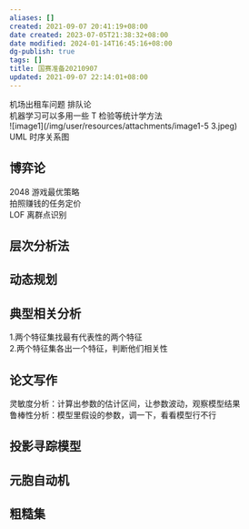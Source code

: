```yaml
---
aliases: []
created: 2021-09-07 20:41:19+08:00
date created: 2023-07-05T21:38:32+08:00
date modified: 2024-01-14T16:45:16+08:00
dg-publish: true
tags: []
title: 国赛准备20210907
updated: 2021-09-07 22:14:01+08:00
---
```


机场出租车问题 排队论  
机器学习可以多用一些 T 检验等统计学方法  
![image1](/img/user/resources/attachments/image1-5 3.jpeg)  
UML 时序关系图

## 博弈论
2048 游戏最优策略  
拍照赚钱的任务定价  
LOF 离群点识别

## 层次分析法

## 动态规划

## 典型相关分析
1.两个特征集找最有代表性的两个特征  
2.两个特征集各出一个特征，判断他们相关性

## 论文写作
灵敏度分析：计算出参数的估计区间，让参数波动，观察模型结果  
鲁棒性分析：模型里假设的参数，调一下，看看模型行不行

## 投影寻踪模型
## 元胞自动机
## 粗糙集